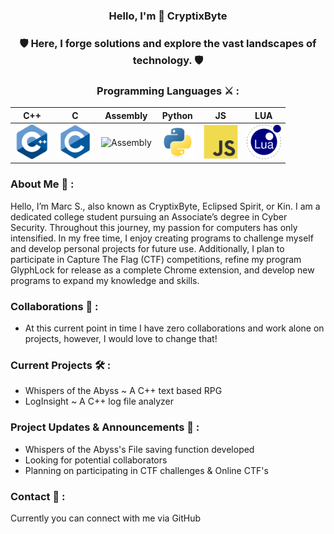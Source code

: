 <div align="center">
  
### Hello, I'm 👋 CryptixByte

### 🛡️ Here, I forge solutions and explore the vast landscapes of technology. 🛡️

### Programming Languages ⚔️ :
| C++ | C | Assembly | Python | JS | LUA |
|----------|----------|----------|-----|-----|-----|
|  <img src="https://github.com/devicons/devicon/blob/master/icons/cplusplus/cplusplus-original.svg" title="C++" alt="C++" width="55" height="55"/> |  <img src="https://github.com/devicons/devicon/blob/master/icons/c/c-original.svg" title="C" alt="C" width="55" height="55"/> |  <img src="https://github.com/user-attachments/assets/af9c3cd3-b956-41d5-92bd-d1a134d79de6" title="Assembly" alt="Assembly" width="55" height="55"/> |  <img src="https://github.com/devicons/devicon/blob/master/icons/python/python-original.svg" title="Python" alt="Python" width="55" height="55"/> |  <img src="https://github.com/devicons/devicon/blob/master/icons/javascript/javascript-original.svg" title="JavaScript" alt="JavaScript" width="55" height="55"/> |  <img src="https://github.com/devicons/devicon/blob/master/icons/lua/lua-original.svg" title="LUA" alt="LUA" width="55" height="55"/> |

</div>


### About Me 🏰 : 
Hello, I’m Marc S., also known as CryptixByte, Eclipsed Spirit, or Kin. I am a dedicated college student pursuing an Associate’s degree in Cyber Security. Throughout this journey, my passion for computers has only intensified. In my free time, I enjoy creating programs to challenge myself and develop personal projects for future use. Additionally, I plan to participate in Capture The Flag (CTF) competitions, refine my program GlyphLock for release as a complete Chrome extension, and develop new programs to expand my knowledge and skills.

### Collaborations 🏹 :
- At this current point in time I have zero collaborations and work alone on projects, however, I would love to change that!

### Current Projects 🛠️ :
- Whispers of the Abyss ~ A C++ text based RPG
- LogInsight ~ A C++ log file analyzer

### Project Updates & Announcements 📢 :
- Whispers of the Abyss's File saving function developed
- Looking for potential collaborators
- Planning on participating in CTF challenges & Online CTF's

### Contact 📜 :
Currently you can connect with me via GitHub














<!--
**CryptixByte/CryptixByte** is a ✨ _special_ ✨ repository because its `README.md` (this file) appears on your GitHub profile.

Here are some ideas to get you started:

- 🔭 I’m currently working on ...
- 🌱 I’m currently learning ...
- 👯 I’m looking to collaborate on ...
- 🤔 I’m looking for help with ...
- 💬 Ask me about ...
- 📫 How to reach me: ...
- 😄 Pronouns: ...
- ⚡ Fun fact: ...
-->
